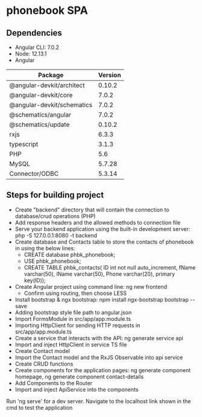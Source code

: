 # phonebook SPA

## Dependencies
* Angular CLI: 7.0.2
* Node: 12.13.1
* Angular

Package  | Version
------------- | -------------
@angular-devkit/architect  | 0.10.2
@angular-devkit/core   | 7.0.2
@angular-devkit/schematics   | 7.0.2
@schematics/angular    | 7.0.2
@schematics/update    | 0.10.2
rxjs   |  6.3.3
typescript     |  3.1.3
PHP   | 5.6
MySQL   | 5.7.28
Connector/ODBC   | 5.3.14

## Steps for building project

* Create "backend" directory that will contain the connection to database/crud operations (PHP)
* Add response headers and the allowed methods to connection file
* Serve your backend application using the built-in development server: php -S 127.0.0.1:8080 -t backend
* Create database and Contacts table to store the contacts of phonebook in using the below lines:
  * CREATE database phbk_phonebook;
  * USE phbk_phonebook;
  * CREATE TABLE phbk_contacts( ID int not null auto_increment, fName varchar(50), lName varchar(50), Phone varchar(20), primary key(ID));
* Create Angular project using command line: ng new frontend
  * Confirm using routing, then choose LESS
* Install bootstrap & ngx bootstrap: npm install ngx-bootstrap bootstrap --save
* Adding bootstrap style file path to angular.json
* Import FormsModule in src/app/app.module.ts
* Importing HttpClient for sending HTTP requests in src/app/app.module.ts
* Create a service that interacts with the API: ng generate service api
* Import and inject HttpClient in service TS file
* Create Contact model
* Import the Contact model and the RxJS Observable into api service
* Create CRUD functions
* Create components for the application pages: ng generate component homepage, ng generate component contact-details
* Add Components to the Router
* Import and inject ApiService into the components

Run 'ng serve' for a dev server. Navigate to the localhost link shown in the cmd to test the application
